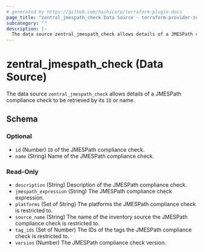 ```yaml
---
# generated by https://github.com/hashicorp/terraform-plugin-docs
page_title: "zentral_jmespath_check Data Source - terraform-provider-zentral"
subcategory: ""
description: |-
  The data source zentral_jmespath_check allows details of a JMESPath compliance check to be retrieved by its ID or name.
---
```


# zentral_jmespath_check (Data Source)

The data source `zentral_jmespath_check` allows details of a JMESPath compliance check to be retrieved by its `ID` or name.



<!-- schema generated by tfplugindocs -->
## Schema

### Optional

- `id` (Number) `ID` of the JMESPath compliance check.
- `name` (String) Name of the JMESPath compliance check.

### Read-Only

- `description` (String) Description of the JMESPath compliance check.
- `jmespath_expression` (String) The JMESPath compliance check expression.
- `platforms` (Set of String) The platforms the JMESPath compliance check is restricted to.
- `source_name` (String) The name of the inventory source the JMESPath compliance check is restricted to.
- `tag_ids` (Set of Number) The IDs of the tags the JMESPath compliance check is restricted to.
- `version` (Number) The JMESPath compliance check version.
